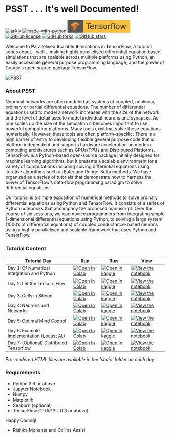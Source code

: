 # PSST . . . It's well Documented!

[![arXiv](https://img.shields.io/badge/arXiv-1906.03958-b31b1b.svg)](https://arxiv.org/abs/1906.03958)
[![made-with-python](https://img.shields.io/badge/Made%20with-Python-1f425f.svg)](https://www.python.org/)
[![tensorflow](https://raw.githubusercontent.com/aleen42/badges/master/src/tensorflow_flat_square_dfc.svg)](https://www.tensorflow.org/)
[![GitHub license](https://img.shields.io/github/license/neurorishika/PSST.svg)](https://github.com/neurorishika/PSST/blob/master/LICENSE)
[![GitHub forks](https://img.shields.io/github/forks/neurorishika/PSST.svg?style=social&label=Fork&maxAge=2592000)](https://GitHub.com/neurorishika/PSST/network/)
[![GitHub stars](https://img.shields.io/github/stars/neurorishika/PSST.svg?style=social&label=Star&maxAge=2592000)](https://GitHub.com/neurorishika/PSST/stargazers/)

Welcome to **P**arallelised **S**calable **S**imulations in **T**ensorFlow, A  tutorial series about... well... making highly parallelised differential equation based simulations that are scalable across multiple platforms using Python, an easily accessible general purpose programming language, and the power of Google's open source package TensorFlow.

![PSST](https://raw.githubusercontent.com/technosap/PSST/master/PSST.png)

### About PSST
Neuronal networks are often modeled as systems of coupled, nonlinear, ordinary or partial differential equations. The number of differential equations used to model a network increases with the size of the network and the level of detail used to model individual neurons and synapses. As one scales up the size of the simulation it becomes important to use powerful computing platforms. Many tools exist that solve these equations numerically. However, these tools are often platform-specific. There is a high barrier of entry to developing flexible general purpose code that is platform independent and supports hardware acceleration on modern computing architectures such as GPUs/TPUs and Distributed Platforms. TensorFlow is a Python-based open-source package initially designed for machine learning algorithms, but it presents a scalable environment for a variety of computations including solving differential equations using iterative algorithms such as Euler and Runge-Kutta methods. We have organized as a series of tutorials that demonstrate how to harness the power of TensorFlow’s data-flow programming paradigm to solve differential equations. 

Our tutorial is a simple exposition of numerical methods to solve ordinary differential equations using Python and TensorFlow. It consists of a series of Python notebooks that accompany the proposed manuscript. Over the course of six sessions, we lead novice programmers from integrating simple 1-dimensional differential equations using Python, to solving a large system (1000’s of differential equations) of coupled conductance-based neurons using a highly parallelised and scalable framework that uses Python and TensorFlow. 

### Tutorial Content
| Tutorial Day | Run | Run | View |
| ------------------------------------------ | --- | --- | ---- |
| Day 1: Of Numerical Integration and Python | [![Open In Colab](https://colab.research.google.com/assets/colab-badge.svg)](https://colab.research.google.com/github/neurorishika/PSST/blob/master/Tutorial/Day%201%20Of%20Numerical%20Integration%20and%20Python/Day%201.ipynb) | [![Open In kaggle](https://kaggle.com/static/images/open-in-kaggle.svg)](https://kaggle.com/kernels/welcome?src=https://raw.githubusercontent.com/neurorishika/PSST/master/Tutorial/Day%201%20Of%20Numerical%20Integration%20and%20Python/Day%201.ipynb) | [![View the notebook](https://img.shields.io/badge/render-nbviewer-orange.svg)](https://nbviewer.jupyter.org/github/neurorishika/PSST/blob/master/Tutorial/Day%201%20Of%20Numerical%20Integration%20and%20Python/Day%201.ipynb?flush_cache=true) |
| Day 2: Let the Tensors Flow | [![Open In Colab](https://colab.research.google.com/assets/colab-badge.svg)](https://colab.research.google.com/github/neurorishika/PSST/blob/master/Tutorial/Day%202%20Let%20the%20Tensors%20Flow/Day%202.ipynb) | [![Open In kaggle](https://kaggle.com/static/images/open-in-kaggle.svg)](https://kaggle.com/kernels/welcome?src=https://raw.githubusercontent.com/neurorishika/PSST/master/Tutorial/Day%202%20Let%20the%20Tensors%20Flow/Day%202.ipynb) | [![View the notebook](https://img.shields.io/badge/render-nbviewer-orange.svg)](https://nbviewer.jupyter.org/github/neurorishika/PSST/blob/master/Tutorial/Day%202%20Let%20the%20Tensors%20Flow/Day%202.ipynb?flush_cache=true) |
| Day 3: Cells in Silicon | [![Open In Colab](https://colab.research.google.com/assets/colab-badge.svg)](https://colab.research.google.com/github/neurorishika/PSST/blob/master/Tutorial/Day%203%20Cells%20in%20Silicon/Day%203.ipynb) | [![Open In kaggle](https://kaggle.com/static/images/open-in-kaggle.svg)](https://kaggle.com/kernels/welcome?src=https://raw.githubusercontent.com/neurorishika/PSST/master/Tutorial/Day%203%20Cells%20in%20Silicon/Day%203.ipynb) | [![View the notebook](https://img.shields.io/badge/render-nbviewer-orange.svg)](https://nbviewer.jupyter.org/github/neurorishika/PSST/blob/master/Tutorial/Day%203%20Cells%20in%20Silicon/Day%203.ipynb?flush_cache=true) |
| Day 4: Neurons and Networks | [![Open In Colab](https://colab.research.google.com/assets/colab-badge.svg)](https://colab.research.google.com/github/neurorishika/PSST/blob/master/Tutorial/Day%204%20Neurons%20and%20Networks/Day%204.ipynb) | [![Open In kaggle](https://kaggle.com/static/images/open-in-kaggle.svg)](https://kaggle.com/kernels/welcome?src=https://raw.githubusercontent.com/neurorishika/PSST/master/Tutorial/Day%204%20Neurons%20and%20Networks/Day%204.ipynb) | [![View the notebook](https://img.shields.io/badge/render-nbviewer-orange.svg)](https://nbviewer.jupyter.org/github/neurorishika/PSST/blob/master/Tutorial/Day%204%20Neurons%20and%20Networks/Day%204.ipynb?flush_cache=true) |
| Day 5: Optimal Mind Control | [![Open In Colab](https://colab.research.google.com/assets/colab-badge.svg)](https://colab.research.google.com/github/neurorishika/PSST/blob/master/Tutorial/Day%205%20Optimal%20Mind%20Control/Day%205.ipynb) | [![Open In kaggle](https://kaggle.com/static/images/open-in-kaggle.svg)](https://kaggle.com/kernels/welcome?src=https://raw.githubusercontent.com/neurorishika/PSST/master/Tutorial/Day%205%20Optimal%20Mind%20Control/Day%205.ipynb) | [![View the notebook](https://img.shields.io/badge/render-nbviewer-orange.svg)](https://nbviewer.jupyter.org/github/neurorishika/PSST/blob/master/Tutorial/Day%205%20Optimal%20Mind%20Control/Day%205.ipynb?flush_cache=true) |
| Day 6: Example Implementation (Locust AL) | [![Open In Colab](https://colab.research.google.com/assets/colab-badge.svg)](https://colab.research.google.com/github/neurorishika/PSST/blob/master/Tutorial/Example%20Implementation%20Locust%20AL/Example.ipynb) | [![Open In kaggle](https://kaggle.com/static/images/open-in-kaggle.svg)](https://kaggle.com/kernels/welcome?src=https://raw.githubusercontent.com/neurorishika/PSST/master/Tutorial/Example%20Implementation%20Locust%20AL/Example.ipynb) | [![View the notebook](https://img.shields.io/badge/render-nbviewer-orange.svg)](https://nbviewer.jupyter.org/github/neurorishika/PSST/blob/master/Tutorial/Example%20Implementation%20Locust%20AL/Example.ipynb?flush_cache=true) |
| Day 7: (Optional) Distributed Tensorflow | [![Open In Colab](https://colab.research.google.com/assets/colab-badge.svg)](https://colab.research.google.com/github/neurorishika/PSST/blob/master/Tutorial/Optional%20Material/Distributed%20TensorFlow/Distributed%20TensorFlow.ipynb) | [![Open In kaggle](https://kaggle.com/static/images/open-in-kaggle.svg)](https://kaggle.com/kernels/welcome?src=https://raw.githubusercontent.com/neurorishika/PSST/master/Tutorial/Optional%20Material/Distributed%20TensorFlow/Distributed%20TensorFlow.ipynb) | [![View the notebook](https://img.shields.io/badge/render-nbviewer-orange.svg)](https://nbviewer.jupyter.org/github/neurorishika/PSST/blob/master/Tutorial/Optional%20Material/Distributed%20TensorFlow/Distributed%20TensorFlow.ipynb?flush_cache=true) |

*Pre-rendered HTML files are available in the 'static' folder on each day*

### Requirements:
- Python 3.6 or above
- Jupyter Notebook
- Numpy
- Matplotlib
- Seaborn (optional)
- TensorFlow CPU/GPU (1.3 or above)

Happy Coding!

- Rishika Mohanta and Collins Assisi
